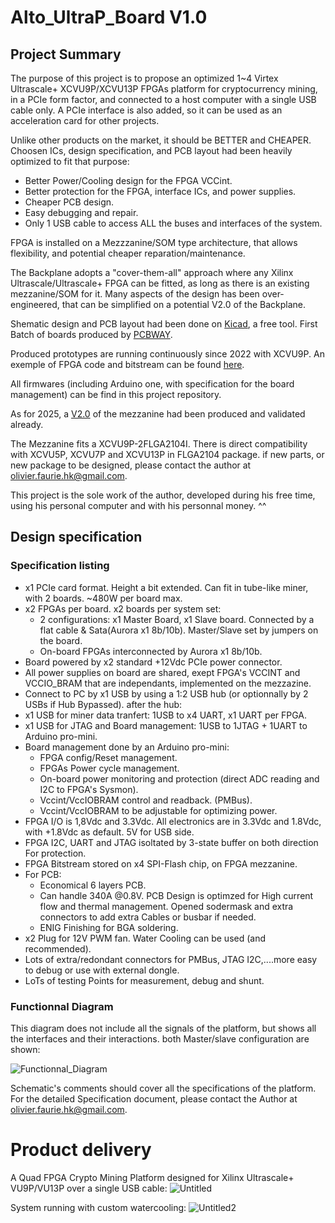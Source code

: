 # Alto_UltraP_Board V1.0

## Project Summary

The purpose of this project is to propose an optimized 1~4 Virtex Ultrascale+ XCVU9P/XCVU13P FPGAs platform for cryptocurrency mining, in a PCIe form factor, and connected to a host computer with a single USB cable only. A PCIe interface is also added, so it can be used as an acceleration card for other projects.

Unlike other products on the market, it should be BETTER and CHEAPER. Choosen ICs, design specification, and PCB layout had been heavily optimized to fit that purpose:
- Better Power/Cooling design for the FPGA VCCint.
- Better protection for the FPGA, interface ICs, and power supplies.
- Cheaper PCB design.
- Easy debugging and repair. 
- Only 1 USB cable to access ALL the buses and interfaces of the system.

FPGA is installed on a Mezzzanine/SOM type architecture, that allows flexibility, and potential cheaper reparation/maintenance.

The Backplane adopts a "cover-them-all" approach where any Xilinx Ultrascale/Ultrascale+ FPGA can be fitted, as long as there is an existing mezzanine/SOM for it. Many aspects of the design has been over-engineered, that can be simplified on a potential V2.0 of the Backplane.

Shematic design and PCB layout had been done on [Kicad](https://www.kicad.org), a free tool. First Batch of boards produced by [PCBWAY](https://www.pcbway.com/).

Produced prototypes are running continuously since 2022 with XCVU9P. An exemple of FPGA code and bitstream can be found [here](https://github.com/OlivierHK/FPGA_Monolithic_SHA3-Solidity_Miner_VU9p_600MHz).

All firmwares (including Arduino one, with specification for the board management) can be find in this project repository. 

As for 2025, a [V2.0](https://github.com/OlivierHK/Alto_UltraP_Mezzanine_V2.0) of the mezzanine had been produced and validated already.

The Mezzanine fits a XCVU9P-2FLGA2104I. There is direct compatibility with XCVU5P, XCVU7P and XCVU13P in FLGA2104 package. if new parts, or new package to be designed, please contact the author at olivier.faurie.hk@gmail.com.



This project is the sole work of the author, developed during his free time, using his personal computer and with his personnal money. ^^


## Design specification

### Specification listing

- x1 PCIe card format. Height a bit extended. Can fit in tube-like miner, with 2 boards. ~480W per board max.
- x2 FPGAs per board. x2 boards per system set:
  - 2 configurations: x1 Master Board, x1 Slave board. Connected by a flat cable & Sata(Aurora x1 8b/10b). Master/Slave set by jumpers on the board.
  - On-board FPGAs interconnected by Aurora x1 8b/10b.
- Board powered by x2 standard +12Vdc PCIe power connector.
- All power supplies on board are shared, exept FPGA's VCCINT and VCCIO_BRAM that are independants, implemented on the mezzazine.
- Connect to PC by x1 USB by using a 1:2 USB hub (or optionnally by 2 USBs if Hub Bypassed). after the hub:
 - x1 USB for miner data tranfert: 1USB to x4 UART, x1 UART per FPGA.
 - x1 USB for JTAG and Board management: 1USB to 1JTAG + 1UART to Arduino pro-mini.
- Board management done by an Arduino pro-mini:
  - FPGA config/Reset management.
  - FPGAs Power cycle management.
  - On-board power monitoring and protection (direct ADC reading and I2C to FPGA's Sysmon).
  - Vccint/VccIOBRAM control and readback. (PMBus).
  - Vccint/VccIOBRAM to be adjustable for optimizing power.
- FPGA I/O is 1,8Vdc and 3.3Vdc. All electronics are in 3.3Vdc and 1.8Vdc, with +1.8Vdc as default. 5V for USB side.
- FPGA I2C, UART and JTAG isoltated by 3-state buffer on both direction For protection.
- FPGA Bitstream stored on x4 SPI-Flash chip, on FPGA mezzanine.
- For PCB:
  - Economical 6 layers PCB.
  - Can handle 340A @0.8V. PCB Design is optimzed for High current flow and thermal management. Opened sodermask and extra connectors to add extra Cables or busbar if needed.
  - ENIG Finishing for BGA soldering.
- x2 Plug for 12V PWM fan. Water Cooling can be used (and recommended).
- Lots of extra/redondant connectors for PMBus, JTAG I2C,....more easy to debug or use with external dongle.
- LoTs of testing Points for measurement, debug and shunt.

### Functionnal Diagram

This diagram does not include all the signals of the platform, but shows all the interfaces and their interactions. both Master/slave configuration are shown:

![Functionnal_Diagram](https://github.com/user-attachments/assets/1d15ac87-314d-4bb4-981a-0fd3e9492113)

Schematic's comments should cover all the specifications of the platform.
For the detailed Specification document, please contact the Author at olivier.faurie.hk@gmail.com. 

# Product delivery
A Quad FPGA Crypto Mining Platform designed for Xilinx Ultrascale+ VU9P/VU13P over a single USB cable:
![Untitled](https://github.com/user-attachments/assets/f3da800b-ec6e-4877-8b1d-7bc5dfcb32a9)


System running with custom watercooling:
![Untitled2](https://github.com/user-attachments/assets/dd328e59-1fe9-47dc-863a-1a310da1e685)
